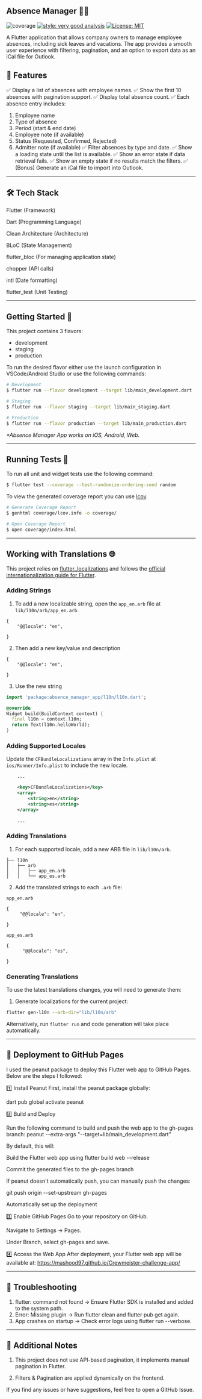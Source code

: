 ## Absence Manager 🏢📆

![coverage][coverage_badge]
[![style: very good analysis][very_good_analysis_badge]][very_good_analysis_link]
[![License: MIT][license_badge]][license_link]


A Flutter application that allows company owners to manage employee absences, including sick leaves and vacations. The app provides a smooth user experience with filtering, pagination, and an option to export data as an iCal file for Outlook.

## 📌 Features
✅ Display a list of absences with employee names.
✅ Show the first 10 absences with pagination support.
✅ Display total absence count.
✅ Each absence entry includes:
1. Employee name
2. Type of absence
3. Period (start & end date)
4. Employee note (if available)
5. Status (Requested, Confirmed, Rejected)
6. Admitter note (if available)
✅ Filter absences by type and date.
✅ Show a loading state until the list is available.
✅ Show an error state if data retrieval fails.
✅ Show an empty state if no results match the filters.
✅ (Bonus) Generate an iCal file to import into Outlook.

---
## 🛠️ Tech Stack
Flutter (Framework)

Dart (Programming Language)

Clean Architecture (Architecture)

BLoC (State Management)

flutter_bloc (For managing application state)

chopper (API calls)

intl (Date formatting)

flutter_test (Unit Testing)

---

## Getting Started 🚀

This project contains 3 flavors:

- development
- staging
- production

To run the desired flavor either use the launch configuration in VSCode/Android Studio or use the following commands:

```sh
# Development
$ flutter run --flavor development --target lib/main_development.dart

# Staging
$ flutter run --flavor staging --target lib/main_staging.dart

# Production
$ flutter run --flavor production --target lib/main_production.dart
```

_\*Absence Manager App works on iOS, Android, Web._

---

## Running Tests 🧪

To run all unit and widget tests use the following command:

```sh
$ flutter test --coverage --test-randomize-ordering-seed random
```

To view the generated coverage report you can use [lcov](https://github.com/linux-test-project/lcov).

```sh
# Generate Coverage Report
$ genhtml coverage/lcov.info -o coverage/

# Open Coverage Report
$ open coverage/index.html
```

---

## Working with Translations 🌐

This project relies on [flutter_localizations][flutter_localizations_link] and follows the [official internationalization guide for Flutter][internationalization_link].

### Adding Strings

1. To add a new localizable string, open the `app_en.arb` file at `lib/l10n/arb/app_en.arb`.

```arb
{
    "@@locale": "en",
  
}
```

2. Then add a new key/value and description

```arb
{
    "@@locale": "en",
  
}
```

3. Use the new string

```dart
import 'package:absence_manager_app/l10n/l10n.dart';

@override
Widget build(BuildContext context) {
  final l10n = context.l10n;
  return Text(l10n.helloWorld);
}
```

### Adding Supported Locales

Update the `CFBundleLocalizations` array in the `Info.plist` at `ios/Runner/Info.plist` to include the new locale.

```xml
    ...

    <key>CFBundleLocalizations</key>
	<array>
		<string>en</string>
		<string>es</string>
	</array>

    ...
```

### Adding Translations

1. For each supported locale, add a new ARB file in `lib/l10n/arb`.

```
├── l10n
│   ├── arb
│   │   ├── app_en.arb
│   │   └── app_es.arb
```

2. Add the translated strings to each `.arb` file:

`app_en.arb`

```arb
{
     "@@locale": "en",

}
```

`app_es.arb`

```arb
{
      "@@locale": "es",

}
```

### Generating Translations

To use the latest translations changes, you will need to generate them:

1. Generate localizations for the current project:

```sh
flutter gen-l10n --arb-dir="lib/l10n/arb"
```

Alternatively, run `flutter run` and code generation will take place automatically.

---
## 🚀 Deployment to GitHub Pages
I used the peanut package to deploy this Flutter web app to GitHub Pages. Below are the steps I followed:

1️⃣ Install Peanut
First, install the peanut package globally:

dart pub global activate peanut


2️⃣ Build and Deploy

Run the following command to build and push the web app to the gh-pages branch: peanut --extra-args "--target=lib/main_development.dart"


By default, this will:

Build the Flutter web app using flutter build web --release

Commit the generated files to the gh-pages branch

If peanut doesn't automatically push, you can manually push the changes:

 git push origin --set-upstream gh-pages   

Automatically set up the deployment

3️⃣ Enable GitHub Pages
Go to your repository on GitHub.

Navigate to Settings → Pages.

Under Branch, select gh-pages and save.


4️⃣ Access the Web App
After deployment, your Flutter web app will be available at:
https://mashood97.github.io/Crewmeister-challenge-app/

---

## 🐛 Troubleshooting
                    
1. flutter: command not found -> Ensure Flutter SDK is installed and added to the system path.
2. Error: Missing plugin -> Run flutter clean and flutter pub get again.
3. App crashes on startup -> Check error logs using flutter run --verbose.

---

## 📌 Additional Notes
1. This project does not use API-based pagination, it implements manual pagination in Flutter.

2. Filters & Pagination are applied dynamically on the frontend.


If you find any issues or have suggestions, feel free to open a GitHub Issue.


[coverage_badge]: coverage_badge.svg
[flutter_localizations_link]: https://api.flutter.dev/flutter/flutter_localizations/flutter_localizations-library.html
[internationalization_link]: https://flutter.dev/docs/development/accessibility-and-localization/internationalization
[license_badge]: https://img.shields.io/badge/license-MIT-blue.svg
[license_link]: https://opensource.org/licenses/MIT
[very_good_analysis_badge]: https://img.shields.io/badge/style-very_good_analysis-B22C89.svg
[very_good_analysis_link]: https://pub.dev/packages/very_good_analysis
[very_good_cli_link]: https://github.com/VeryGoodOpenSource/very_good_cli
